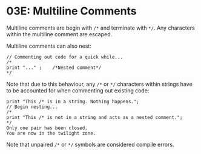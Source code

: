 # 03E: Multiline Comments

Multiline comments are begin with `/*` and terminate with `*/`. Any characters within the multiline comment are escaped.

Multiline comments can also nest:

```
// Commenting out code for a quick while...
/*
print "..." ;    /*Nested comment*/
*/
```

Note that due to this behaviour, any `/*` or `*/` characters within strings have to be accounted for when commenting out existing code:

```
print "This /* is in a string. Nothing happens.";
// Begin nesting...
/*
print "This /* is not in a string and acts as a nested comment.";
*/
Only one pair has been closed.
You are now in the twilight zone.
```

Note that unpaired `/*` or `*/` symbols are considered compile errors.